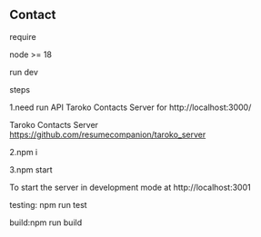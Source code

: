 ## Contact

require

node >= 18

run dev

steps

1.need run API Taroko Contacts Server for http://localhost:3000/

Taroko Contacts Server https://github.com/resumecompanion/taroko_server

2.npm i

3.npm start 

To start the server in development mode at http://localhost:3001

testing: npm run test

build:npm run build
